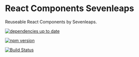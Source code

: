 # React Components Sevenleaps

Reuseable React Components by Sevenleaps.

[![dependencies up to date](https://david-dm.org/sevenleaps/react-components-sevenleaps.svg)](https://david-dm.org/sevenleaps/react-components-sevenleaps)

[![npm version](https://badge.fury.io/js/react-components-sevenleaps.svg)](https://badge.fury.io/js/react-components-sevenleaps)

[![Build Status](https://travis-ci.org/sevenleaps/react-components-sevenleaps.svg?branch=master)](https://travis-ci.org/sevenleaps/react-components-sevenleaps)
